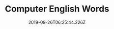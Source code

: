 ---
title: Computer English Words
tags: [ Android ]
date: 2019-09-26T06:25:44.226Z
path: project/computer-english-words
slug: computer-english-words
cover: ./computer-english-words.png
excerpt: 计算机专业术语英文词汇。
---